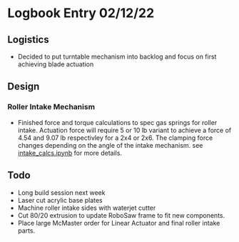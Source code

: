 # Logbook Entry 02/12/22
## Logistics
- Decided to put turntable mechanism into backlog and focus on first achieving blade actuation
## Design
### Roller Intake Mechanism
- Finished force and torque calculations to spec gas springs for roller intake. Actuation force will require 5 or 10 lb variant to achieve a force of 4.54 and 9.07 lb respectivley for a 2x4 or 2x6. The clamping force changes depending on the angle of the intake mechanism. see [intake_calcs.ipynb](../../mech_calcs/intake_calcs.ipynb) for more details.

## Todo
- Long build session next week
- Laser cut acrylic base plates
- Machine roller intake sides with waterjet cutter
- Cut 80/20 extrusion to update RoboSaw frame to fit new components.
- Place large McMaster order for Linear Actuator and final roller intake parts.